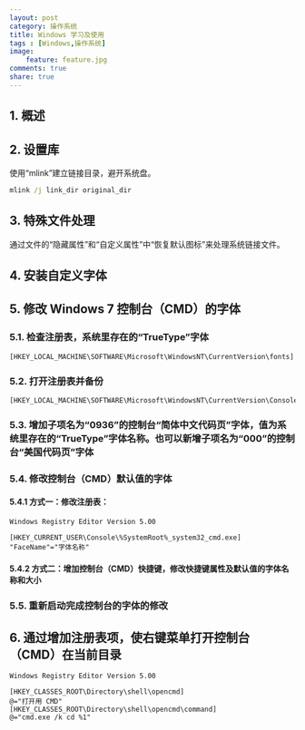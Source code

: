 ```yaml
---
layout: post
category: 操作系统
title: Windows 学习及使用
tags : [Windows,操作系统]
image:
    feature: feature.jpg
comments: true
share: true
---
```


## 1. 概述

## 2. 设置库

使用“mlink”建立链接目录，避开系统盘。

```bat
mlink /j link_dir original_dir
```

## 3. 特殊文件处理

通过文件的“隐藏属性”和“自定义属性”中“恢复默认图标”来处理系统链接文件。

## 4. 安装自定义字体

## 5. 修改 Windows 7 控制台（CMD）的字体

### 5.1. 检查注册表，系统里存在的“TrueType”字体

```registry
[HKEY_LOCAL_MACHINE\SOFTWARE\Microsoft\WindowsNT\CurrentVersion\fonts]
```

### 5.2. 打开注册表并备份

```registry
[HKEY_LOCAL_MACHINE\SOFTWARE\Microsoft\WindowsNT\CurrentVersion\Console\TrueTypeFont]
```

### 5.3. 增加子项名为“0936”的控制台“简体中文代码页”字体，值为系统里存在的“TrueType”字体名称。也可以新增子项名为“000”的控制台“美国代码页”字体

### 5.4. 修改控制台（CMD）默认值的字体

#### 5.4.1 方式一：修改注册表：

```registry
Windows Registry Editor Version 5.00

[HKEY_CURRENT_USER\Console\%SystemRoot%_system32_cmd.exe]
"FaceName"="字体名称"
```

#### 5.4.2 方式二：增加控制台（CMD）快捷键，修改快捷键属性及默认值的字体名称和大小

### 5.5. 重新启动完成控制台的字体的修改

## 6. 通过增加注册表项，使右键菜单打开控制台（CMD）在当前目录

```registry
Windows Registry Editor Version 5.00

[HKEY_CLASSES_ROOT\Directory\shell\opencmd]
@="打开用 CMD"
[HKEY_CLASSES_ROOT\Directory\shell\opencmd\command]
@="cmd.exe /k cd %1"
```

